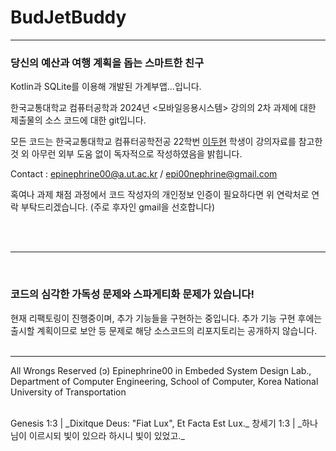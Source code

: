 # BudJetBuddy
------------------------------------
### 당신의 예산과 여행 계획을 돕는 스마트한 친구

Kotlin과 SQLite를 이용해 개발된 가계부앱...입니다. 

한국교통대학교 컴퓨터공학과 2024년 <모바일응용시스템> 강의의 2차 과제에 대한 제출물의 소스 코드에 대한 git입니다.

모든 코드는 한국교통대학교 컴퓨터공학전공 22학번 <a  href="https://github.com/Epinephrine00">이두현</a> 학생이 강의자료를 참고한 것 외 아무런 외부 도움 없이 독자적으로 작성하였음을 밝힙니다. 

Contact : epinephrine00@a.ut.ac.kr / epi00nephrine@gmail.com

혹여나 과제 채점 과정에서 코드 작성자의 개인정보 인증이 필요하다면 위 연락처로 연락 부탁드리겠습니다. (주로 후자인 gmail을 선호합니다)


<br/>
<br/>

-----------------------------------
<br/>

### 코드의 심각한 가독성 문제와 스파게티화 문제가 있습니다!

현재 리팩토링이 진행중이며, 추가 기능들을 구현하는 중입니다. 추가 기능 구현 후에는 출시할 계획이므로 보안 등 문제로 해당 소스코드의 리포지토리는 공개하지 않습니다. 
<br/>
<br/>

-------------------------------------


All Wrongs Reserved (ɔ) Epinephrine00 in Embeded System Design Lab., Department of Computer Engineering, School of Computer, Korea National University of Transportation


<br/>
Genesis 1:3  |  _Dixitque Deus: "Fiat Lux", Et Facta Est Lux._  
창세기 1:3  |  _하나님이 이르시되 빛이 있으라 하시니 빛이 있었고._
